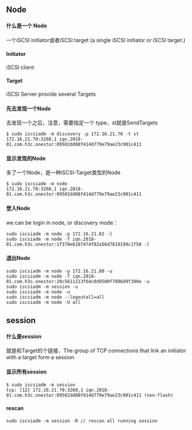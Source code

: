 ## Node
#### 什么是一个 Node
一个iSCSI initiator或者iSCSI target (a single iSCSI initiator or iSCSI target.) 

#### Initiator
iSCSI client

#### Target
iSCSI Server provide several Targets

#### 先去发现一个Node
去发现一个之后，注意，需要指定一个 type，st就是SendTargets
```
$ sudo iscsiadm -m discovery -p 172.16.21.70 -t st
172.16.21.70:3260,1 iqn.2018-01.com.h3c.onestor:09502dd08f414d779e79ae23c901c411
```

#### 显示发现的Node
多了一个Node，是一种iSCSI-Target类型的Node
```
$ sudo iscsiadm -m node
172.16.21.70:3260,1 iqn.2018-01.com.h3c.onestor:09502dd08f414d779e79ae23c901c411
```

#### 登入Node
we can be login in node, or discovery mode：
```
sudo iscsiadm -m node -p 172.16.21.82 -l
sudo iscsiadm -m node -T iqn.2018-01.com.h3c.onestor:1f370e6107474f82a56d7810199c1f50 -l
```

#### 退出Node
```
sudo iscsiadm -m node -p 172.16.21.80 -u
sudo iscsiadm -m node -T iqn.2018-01.com.h3c.onestor:20c5611213f64c0d9500f7096d9f390e -u
sudo iscsiadm -m session -u
sudo iscsiadm -m node -u
sudo iscsiadm -m node --logoutall=all
sudo iscsiadm -m node -U all
```

## session
#### 什么是session
就是和Target的个链接，The group of TCP connections that link an initiator with a target form a session

####  显示所有session
```
$ sudo iscsiadm -m session
tcp: [12] 172.16.21.70:3260,1 iqn.2018-01.com.h3c.onestor:09502dd08f414d779e79ae23c901c411 (non-flash)
```

#### rescan
```
sudo iscsiadm -m session -R // rescan all running session
```
